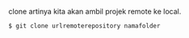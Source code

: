 clone artinya kita akan ambil projek remote ke local.
```
$ git clone urlremoterepository namafolder
```

